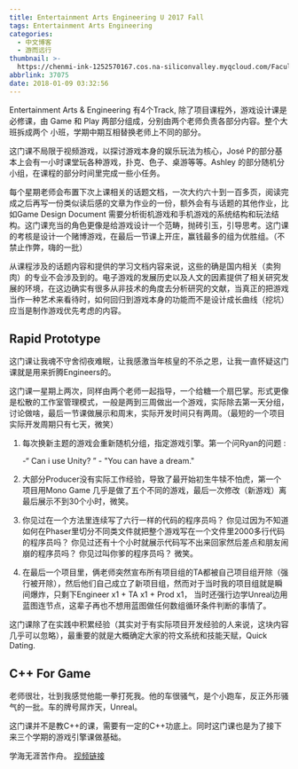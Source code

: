 ```yaml
---
title: Entertainment Arts Engineering U 2017 Fall
tags: Entertainment Arts Engineering
categories:
  - 中文博客
  - 游而远行
thumbnail: >-
  https://chenmi-ink-1252570167.cos.na-siliconvalley.myqcloud.com/Faculty-and-Staff-all.jpg
abbrlink: 37075
date: 2018-01-09 03:32:56
---
```



Entertainment Arts & Engineering 有4个Track, 除了项目课程外，游戏设计课是必修课，由 Game 和 Play 两部分组成，分别由两个老师负责各部分内容。整个大班拆成两个 小班，学期中期互相替换老师上不同的部分。

<!--more-->

这门课不局限于视频游戏，以探讨游戏本身的娱乐玩法为核心，José P的部分基本上会有一小时课堂玩各种游戏，扑克、色子、桌游等等。Ashley 的部分随机分小组，在课程的部分时间里完成一些小任务。

每个星期老师会布置下次上课相关的话题文档，一次大约六十到一百多页，阅读完成之后再写一份类似读后感的文章为作业的一份，额外会有与话题的其他作业，比如Game Design Document 需要分析街机游戏和手机游戏的系统结构和玩法结构。这门课充当的角色更像是给游戏设计一个范畴，抛砖引玉，引导思考。这门课的考核是设计一个赌博游戏，在最后一节课上开庄，赢钱最多的组为优胜组。（不禁止作弊，嗨的一批）

从课程涉及的话题内容和提供的学习文档内容来说，这些的确是国内相关（卖狗肉）的专业不会涉及到的。电子游戏的发展历史以及人文的因素提供了相关研究发展的环境，在这边确实有很多从非技术的角度去分析研究的文献，当真正的把游戏当作一种艺术来看待时，如何回归到游戏本身的功能而不是设计成长曲线（挖坑）应当是制作游戏优先考虑的内容。


## Rapid Prototype

这门课让我魂不守舍彻夜难眠，让我感激当年核皇的不杀之恩，让我一直怀疑这门课就是用来折腾Engineers的。

这门课一星期上两次，同样由两个老师一起指导，一个给糖一个扇巴掌。形式更像是松散的工作室管理模式，一般是两到三周做出一个游戏，实际除去第一天分组，讨论做啥，最后一节课做展示和周末，实际开发时间只有两周。（最短的一个项目实际开发周期只有七天，微笑）

 1.  每次换新主题的游戏会重新随机分组，指定游戏引擎。第一个问Ryan的问题 :
   
      -“ Can i use Unity? ”      - "You can have a dream."
  
 2.   大部分Producer没有实际工作经验，导致了最开始初生牛犊不怕虎，第一个项目用Mono Game 几乎是做了五个不同的游戏，最后一次修改（新游戏）离最后展示不到30个小时，微笑。
 3.  你见过在一个方法里连续写了六行一样的代码的程序员吗？ 你见过因为不知道如何在Phaser里切分不同类文件就把整个游戏写在一个文件里2000多行代码的程序员吗？ 你见过还有十个小时就展示代码写不出来回家然后差点和朋友闹崩的程序员吗？ 你见过叫你爹的程序员吗？ 微笑。
 4.  在最后一个项目里，俩老师突然宣布所有项目组的TA都被自己项目组开除（强行被开除），然后他们自己成立了新项目组，然而对于当时我的项目组就是瞬间爆炸，只剩下Engineer x1 + TA x1 + Prod x1， 当时还强行边学Unreal边用蓝图连节点，这辈子再也不想用蓝图做任何数组循环条件判断的事情了。

这门课除了在实践中积累经验（其实对于有实际项目开发经验的人来说，这块内容几乎可以忽略），最重要的就是大概确定大家的符文系统和技能天赋，Quick Dating.


##  C++ For Game


老师很壮，壮到我感觉他能一拳打死我。他的车很骚气，是个小跑车，反正外形骚气的一批。车的牌号屌炸天，Unreal。

这门课并不是教C++的课，需要有一定的C++功底上。同时这门课也是为了接下来三个学期的游戏引擎课做基础。

学海无涯苦作舟。  [视频链接](https://www.bilibili.com/video/av18138910)

